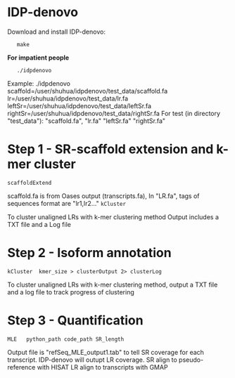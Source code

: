 # IDP-denovo

Download and install IDP-denovo:

```
   make
```

**For impatient people**
```
   ./idpdenovo  
```
Example:
./idpdenovo scaffold=/user/shuhua/idpdenovo/test_data/scaffold.fa lr=/user/shuhua/idpdenovo/test_data/lr.fa leftSr=/user/shuhua/idpdenovo/test_data/leftSr.fa rightSr=/user/shuhua/idpdenovo/test_data/rightSr.fa For test (in directory "test_data"): "scaffold.fa", "lr.fa" "leftSr.fa" "rightSr.fa"
 
 
 
# Step 1 - SR-scaffold extension and k-mer cluster
``` scaffoldExtend ```

         
scaffold.fa is from Oases output (transcripts.fa), In "LR.fa", tags of sequences format are "lr1,lr2..."
```kCluster ```
        
To cluster unaligned LRs with k-mer clustering method Output includes a TXT file and a Log file
 
 
# Step 2 - Isoform annotation
 ```kCluster  kmer_size > clusterOutput 2> clusterLog ```

         
To cluster unaligned LRs with k-mer clustering method, output a TXT file and a log file to track progress of clustering
 
 
# Step 3 - Quantification
 ```MLE   python_path code_path SR_length  ```

 
Output file is "refSeq_MLE_output1.tab" to tell SR coverage for each transcript. IDP-denovo will outupt LR coverage. SR align to pseudo-reference with HISAT LR align to transcripts with GMAP
